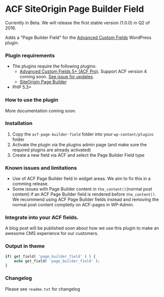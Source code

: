
# ACF SiteOrigin Page Builder Field

Currently in Beta. We will release the first stable version (1.0.0) in Q2 of 2016.

Adds a "Page Builder Field" for the [Advanced Custom Fields](http://wordpress.org/extend/plugins/advanced-custom-fields/) WordPress plugin.

### Plugin requirements

 - The plugins require the following plugins: 
    - [Advanced Custom Fields 5+ (ACF Pro)](http://www.advancedcustomfields.com/). Support ACF version 4 coming soon. [See issue for updates](https://github.com/Angrycreative/ACF-Page-Builder-Field/issues/3).
    - [SiteOrigin Page Builder](https://sv.wordpress.org/plugins/siteorigin-panels/)
 - PHP 5.3+

### How to use the plugin

More documentation coming soon.

### Installation

1. Copy the `acf-page-builder-field` folder into your `wp-content/plugins` folder
2. Activate the plugin via the plugins admin page (and make sure the required plugins are already activated)
3. Create a new field via ACF and select the Page Builder Field type


### Known issues and limitations

 - Use of ACF Page Builder field in widget areas. We aim to fix this in a comming release.
 - Some issues with Page Builder content in `the_content()`(normal post content) if an ACF Page Builder field is rendered before `the_content()`. We recommend using ACF Page Builder fields instead and removing the normal post content completly on ACF-pages in WP-Admin. 


### Integrate into your ACF fields.

A blog post will be published soon about how we use this plugin to make an awesome CMS experience for our customers. 


### Output in theme

```php
if( get_field( 'page_builder_field' ) ) {
    echo get_field( 'page_builder_field' );
}
```


### Changelog
Please see `readme.txt` for changelog
